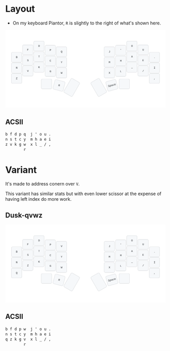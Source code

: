 # Layout
- On my keyboard Piantor, `R` is slightly to the right of what's shown here.

![](./dusk.svg)


## ACSII
```
b f d p q  j ' o u .
n s t c y  m h a e i
z v k g w  x l _ / ,
        r   
```

# Variant
It's made to address conern over `V`.

This variant has similar stats but with even lower scissor at the expense of having left index do more work.
## Dusk-qvwz

![](./dusk-alt.svg)

## ACSII
```
b f d p w  j ' o u .
n s t c y  m h a e i
q z k g v  x l _ / ,
        r                  
```
